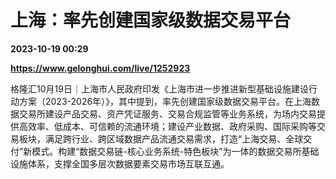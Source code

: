 # 上海：率先创建国家级数据交易平台

**2023-10-19 00:29**

**https://www.gelonghui.com/live/1252923**

格隆汇10月19日｜上海市人民政府印发《上海市进一步推进新型基础设施建设行动方案（2023-2026年）》，其中提到，率先创建国家级数据交易平台。在上海数据交易所建设产品交易、资产凭证服务、交易合规监管等业务系统，为场内交易提供高效率、低成本、可信赖的流通环境；建设产业数据、政府采购、国际采购等交易板块，满足跨行业、跨区域数据产品流通交易需求，打造“上海交易、全球交付”新模式。构建“数据交易链-核心业务系统-特色板块”为一体的数据交易所基础设施体系，支撑全国多层次数据要素交易市场互联互通。
